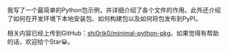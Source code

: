 我写了一个最简单的Python包示例，并详细介绍了各个文件的作用。此外还介绍了如何在开发环境下本地安装包、如何构建包以及如何将包发布到PyPI。

相关内容已经上传到GitHub：[shi0rik0/minimal-python-pkg](https://github.com/shi0rik0/minimal-python-pkg)。如果觉得有帮助的话，欢迎给个Star😀。
